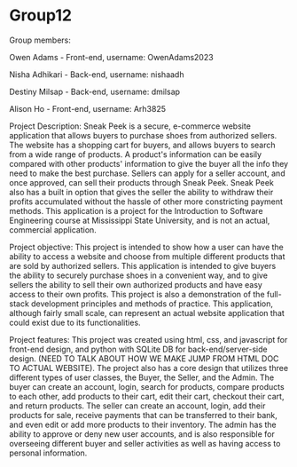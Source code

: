 # Group12

Group members:

Owen Adams - Front-end, username: OwenAdams2023

Nisha Adhikari - Back-end, username: nishaadh

Destiny Milsap - Back-end, username: dmilsap

Alison Ho - Front-end, username: Arh3825

Project Description:
  Sneak Peek is a secure, e-commerce website application that allows buyers to purchase shoes from authorized sellers. The website has a shopping cart for buyers, and 
  allows buyers to search from a wide range of products. A product's information can be easily compared with other products' information to give the buyer all the info 
  they need to make the best purchase. Sellers can apply for a seller account, and once approved, can sell their products through Sneak Peek. Sneak Peek also has a built in 
  option that gives the seller the ability to withdraw their profits accumulated without the hassle of other more constricting payment methods. This application is a project
  for the Introduction to Software Engineering course at Mississippi State University, and is not an actual, commercial application. 

Project objective:
  This project is intended to show how a user can have the ability to access a website and choose from multiple different products that are sold by authorized sellers. This application
  is intended to give buyers the ability to securely purchase shoes in a convenient way, and to give sellers the ability to sell their own authorized products and have easy access to their 
  own profits. This project is also a demonstration of the full-stack development principles and methods of practice. This application, although fairly small scale, can represent an actual website
  application that could exist due to its functionalities.

Project features:
  This project was created using html, css, and javascript for front-end design, and python with SQLite DB for back-end/server-side design. (NEED TO TALK ABOUT HOW WE MAKE
  JUMP FROM HTML DOC TO ACTUAL WEBSITE). The project also has a core design that utilizes three different types of user classes, the Buyer, the Seller, and the Admin. The buyer can create an account,
  login, search for products, compare products to each other, add products to their cart, edit their cart, checkout their cart, and return products. The seller can create an account, login, add their products
  for sale, receive payments that can be transferred to their bank, and even edit or add more products to their inventory. The admin has the ability to approve or deny new user accounts, and is also responsible
  for overseeing different buyer and seller activities as well as having access to personal information.

